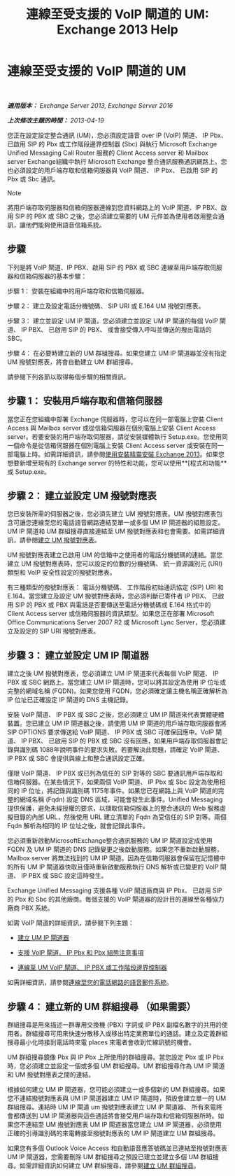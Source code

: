 ﻿---
title: '連線至受支援的 VoIP 閘道的 UM: Exchange 2013 Help'
TOCTitle: 連線至受支援的 VoIP 閘道的 UM
ms:assetid: b8dfc8bd-2ee5-418d-b0a4-4fa2ec7e2a2e
ms:mtpsurl: https://technet.microsoft.com/zh-tw/library/Bb124360(v=EXCHG.150)
ms:contentKeyID: 50554088
ms.date: 05/21/2018
mtps_version: v=EXCHG.150
ms.translationtype: MT
---

# 連線至受支援的 VoIP 閘道的 UM

 

_**適用版本：** Exchange Server 2013, Exchange Server 2016_

_**上次修改主題的時間：** 2013-04-19_

您正在設定設定整合通訊 (UM)，您必須設定語音 over IP (VoIP) 閘道、 IP Pbx、 已啟用 SIP 的 Pbx 或工作階段邊界控制器 (Sbc) 與執行 Microsoft Exchange Unified Messaging Call Router 服務的 Client Access server 和 Mailbox server Exchange組織中執行 Microsoft Exchange 整合通訊服務通訊網路上。您也必須設定的用戶端存取和信箱伺服器與 VoIP 閘道、 IP Pbx、 已啟用 SIP 的 Pbx 或 Sbc 通訊。


> [!NOTE]  
> 將用戶端存取伺服器和信箱伺服器連線到您資料網路上的 VoIP 閘道、IP PBX、啟用 SIP 的 PBX 或 SBC 之後，您必須建立需要的 UM 元件並為使用者啟用整合通訊，讓他們能夠使用語音信箱系統。




## 步驟

下列是將 VoIP 閘道、IP PBX、啟用 SIP 的 PBX 或 SBC 連線至用戶端存取伺服器和信箱伺服器的基本步驟：

步驟 1： 安裝在組織中的用戶端存取和信箱伺服器。

步驟 2： 建立及設定電話分機號碼、 SIP URI 或 E.164 UM 撥號對應表。

步驟 3： 建立並設定 UM IP 閘道。您必須建立並設定 UM IP 閘道的每個 VoIP 閘道、 IP PBX、 已啟用 SIP 的 PBX、 或會接受傳入呼叫並傳送的撥出電話的 SBC。

步驟 4： 在必要時建立新的 UM 群組搜尋。如果您建立 UM IP 閘道器並沒有指定 UM 撥號對應表，將會自動建立 UM 群組搜尋。

請參閱下列各節以取得每個步驟的相關資訊。

## 步驟 1： 安裝用戶端存取和信箱伺服器

當您正在您組織中部署 Exchange 伺服器時，您可以在同一部電腦上安裝 Client Access 與 Mailbox server 或從信箱伺服器在個別電腦上安裝 Client Access server。若要安裝的用戶端存取伺服器，請從安裝媒體執行 Setup.exe。您使用同一個命令是從信箱伺服器在個別電腦上安裝 Client Access server 或安裝在同一部電腦上時。如需詳細資訊，請參閱[使用安裝精靈安裝 Exchange 2013](install-exchange-2013-using-the-setup-wizard-exchange-2013-help.md)。如果您想要新增至現有的 Exchange server 的特性和功能，您可以使用**\[程式和功能**或 Setup.exe。

## 步驟 2： 建立並設定 UM 撥號對應表

您已安裝所需的伺服器之後，您必須先建立 UM 撥號對應表。UM 撥號對應表包含可讓您連線至您的電話語音網路連結至單一或多個 UM IP 閘道器的組態設定。UM IP 閘道和 UM 群組搜尋直接連結至 UM 撥號對應表和也會需要。如需詳細資訊，請參閱[建立 UM 撥號對應表](https://docs.microsoft.com/zh-tw/exchange/voice-mail-unified-messaging/connect-voice-mail-system/create-um-dial-plan)。

UM 撥號對應表建立已啟用 UM 的信箱中之使用者的電話分機號碼的連結。當您建立 UM 撥號對應表時，您可以設定的位數的分機號碼、 統一資源識別元 (URI) 類型和 VoIP 安全性設定的撥號對應表。

有三種類型的撥號對應表： 電話分機號碼、 工作階段初始通訊協定 (SIP) URI 和 E.164。當您建立及設定 UM 撥號對應表時，您必須判斷已寄件者 IP PBX、 已啟用 SIP 的 PBX 或 PBX 與電話是否要傳送至電話分機號碼或 E.164 格式中的 Client Access server 或信箱伺服器的資訊類型。如果您正在部署 Microsoft Office Communications Server 2007 R2 或 Microsoft Lync Server，您必須建立及設定的 SIP URI 撥號對應表。

## 步驟 3： 建立並設定 UM IP 閘道器

建立之後 UM 撥號對應表，您必須建立 UM IP 閘道來代表每個 VoIP 閘道、 IP PBX 或 SBC 網路上。當您建立 UM IP 閘道時，您可以將其設定為使用 IP 位址或完整的網域名稱 (FQDN)。如果您使用 FQDN，您必須確定讓主機名稱正確解析為 IP 位址已正確設定 IP 閘道的 DNS 主機記錄。

安裝 VoIP 閘道、 IP PBX 或 SBC 之後，您必須建立 UM IP 閘道來代表實體硬體裝置。您已建立 UM IP 閘道器之後，請使用 UM IP 閘道的用戶端存取伺服器會將 SIP OPTIONS 要求傳送給 VoIP 閘道、 IP PBX 或 SBC 可確保回應中。VoIP 閘道、 IP PBX、 已啟用 SIP 的 PBX 或 SBC 沒有回應，如果用戶端存取伺服器會記錄與識別碼 1088年說明事件的要求失敗。若要解決此問題，請確定 VoIP 閘道、 IP PBX 或 SBC 會提供與線上和整合通訊設定正確。

僅限 VoIP 閘道、 IP PBX 或已列為信任的 SIP 對等的 SBC 要通訊用戶端存取和信箱伺服器。在某些情況下，如果兩個 VoIP 閘道、 IP Pbx 或 Sbc 設定為使用相同的 IP 位址，將記錄與識別碼 1175年事件。如果您已在網路上與 VoIP 閘道的完整的網域名稱 (Fqdn) 設定 DNS 區域，可能會發生此事件。Unified Messaging 提供保護，避免未經授權的要求，以擷取信箱伺服器上的整合通訊的 Web 服務虛擬目錄的內部 URL，然後使用 URL 建立清單的 Fqdn 為受信任的 SIP 對等。兩個 Fqdn 解析為相同的 IP 位址之後，就會記錄此事件。

您必須重新啟動MicrosoftExchange整合通訊服務的 UM IP 閘道設定成使用 FQDN 及 UM IP 閘道的 DNS 記錄變更之後啟動服務。如果您不重新啟動服務，Mailbox server 將無法找到的 UM IP 閘道。因為在信箱伺服器會保留在記憶體中的所有 UM IP 閘道器快取且僅時重新啟動服務執行 DNS 解析或已變更的 VoIP 閘道、 IP PBX 或 SBC 設定這時發生。

Exchange Unified Messaging 支援各種 VoIP 閘道廠商與 IP Pbx、 已啟用 SIP 的 Pbx 和 Sbc 的其他廠商。每個支援的 VoIP 閘道器的設計目的連線至各種協力廠商 PBX 系統。

如需 VoIP 閘道的詳細資訊，請參閱下列主題：

  - [建立 UM IP 閘道器](https://docs.microsoft.com/zh-tw/exchange/voice-mail-unified-messaging/connect-voice-mail-system/create-um-ip-gateway)

  - [支援 VoIP 閘道、 IP Pbx 和 Pbx 組態注意事項](https://docs.microsoft.com/zh-tw/exchange/voice-mail-unified-messaging/telephone-system-integration-with-um/configuration-notes-for-voip-gateways)

  - [連線至 UM VoIP 閘道、 IP PBX 或工作階段邊界控制器](connect-a-voip-gateway-ip-pbx-or-session-border-controller-to-um-exchange-2013-help.md)

如需詳細資訊，請參閱[連線至您的電話網路的語音郵件系統](https://docs.microsoft.com/zh-tw/exchange/voice-mail-unified-messaging/connect-voice-mail-system/connect-voice-mail-system)。

## 步驟 4： 建立新的 UM 群組搜尋 （如果需要）

群組搜尋是用來描述一群專用交換機 (PBX) 字詞或 IP PBX 副檔名數字的共用的使用者。群組搜尋可用來快速分散移入或移出特定業務單位的通話。建立及定義群組搜尋最小化時接到電話時來電 places 來電者會收到忙線訊號的機會。

UM 群組搜尋鏡像 Pbx 與 IP Pbx 上所使用的群組搜尋。當您設定 Pbx 或 IP Pbx 時，您必須建立並設定一個或多個 UM 群組搜尋。UM 群組搜尋作為 UM IP 閘道和 UM 撥號對應表之間的連結。

根據如何建立 UM IP 閘道器，您可能必須建立一或多個新的 UM 群組搜尋。如果您不連結撥號對應表與 UM IP 閘道器建立 UM IP 閘道時，預設會建立單一的 UM 群組搜尋。連結時 UM IP 閘道 um 撥號對應表建立 UM IP 閘道器、 所有來電將會都傳送到 UM IP 閘道器與這些通話將會接受用戶端存取和信箱伺服器所時。如果您不連結至 UM 撥號對應表 UM IP 閘道器當您建立 UM IP 閘道器，必須使用正確的引導識別碼的來電轉接至撥號對應表的 UM IP 閘道建立 UM 群組搜尋。

如果您有多個 Outlook Voice Access 和自動語音應答號碼並已連結至撥號對應表 UM IP 閘道器，您需要刪除 UM 群組搜尋之預設已建立並建立多個 UM 群組搜尋。如需詳細資訊如何建立 UM 群組搜尋，請參閱[建立 UM 群組搜尋](create-a-um-hunt-group-exchange-2013-help.md)。

